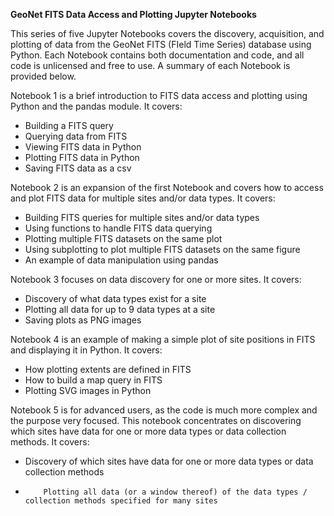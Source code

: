 **GeoNet FITS Data Access and Plotting Jupyter Notebooks**

 

This series of five Jupyter Notebooks covers the discovery, acquisition, and plotting of data from the GeoNet FITS (FIeld Time Series) database using Python. Each Notebook contains both documentation and code, and all code is unlicensed and free to use. A summary of each Notebook is provided below. 

 

Notebook 1 is a brief introduction to FITS data access and plotting using Python and the pandas module. It covers:

- Building a FITS query
- Querying data from FITS
- Viewing FITS data in Python
- Plotting FITS data in Python
- Saving FITS data as a csv

 

Notebook 2 is an expansion of the first Notebook and covers how to access and plot FITS data for multiple sites and/or data types. It covers:

- Building FITS queries for multiple sites and/or data types
- Using functions to handle FITS data querying
- Plotting multiple FITS datasets on the same plot
- Using subplotting to plot multiple FITS datasets on the same figure
- An example of data manipulation using pandas

 

Notebook 3 focuses on data discovery for one or more sites. It covers:

- Discovery of what data types exist for a site
- Plotting all data for up to 9 data types at a site
- Saving plots as PNG images

 

Notebook 4 is an example of making a simple plot of site positions in FITS and displaying it in Python. It covers:

- How plotting extents are defined in FITS
- How to build a map query in FITS
- Plotting SVG images in Python

 

Notebook 5 is for advanced users, as the code is much more complex and the purpose very focused. This notebook concentrates on discovering which sites have data for one or more data types or data collection methods. It covers:

- Discovery of which sites have data for one or more data types or data collection methods

-         Plotting all data (or a window thereof) of the data types / collection methods specified for many sites